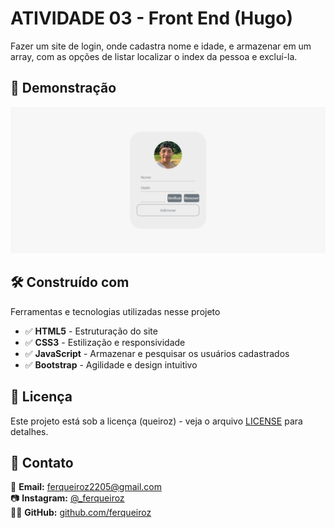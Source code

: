 # ATIVIDADE 03 - Front End (Hugo)

Fazer um site de login, onde cadastra nome e idade, e armazenar em um array, com as opções de listar localizar o index da pessoa e excluí-la.

## 🎥 Demonstração

<img src="Imagens/pagina.png">

## 🛠️ Construído com

Ferramentas e tecnologias utilizadas nesse projeto

- ✅ **HTML5** - Estruturação do site
- ✅ **CSS3** - Estilização e responsividade
- ✅ **JavaScript** - Armazenar e pesquisar os usuários cadastrados
- ✅ **Bootstrap** - Agilidade e design intuitivo


## 📄 Licença

Este projeto está sob a licença (queiroz) - veja o arquivo [LICENSE](https://github.com/ferqueiroz/ATIV03-front-end/blob/main/LICENSE) para detalhes.

## 📩 Contato  

📧 **Email:** [ferqueiroz2205@gmail.com](mailto:ferqueiroz2205@gmail.com)<br>
📷 **Instagram:** [@_ferqueiroz](https://instagram.com/_ferqueiroz)<br>
👨‍💻 **GitHub:** [github.com/ferqueiroz](https://github.com/ferqueiroz)
